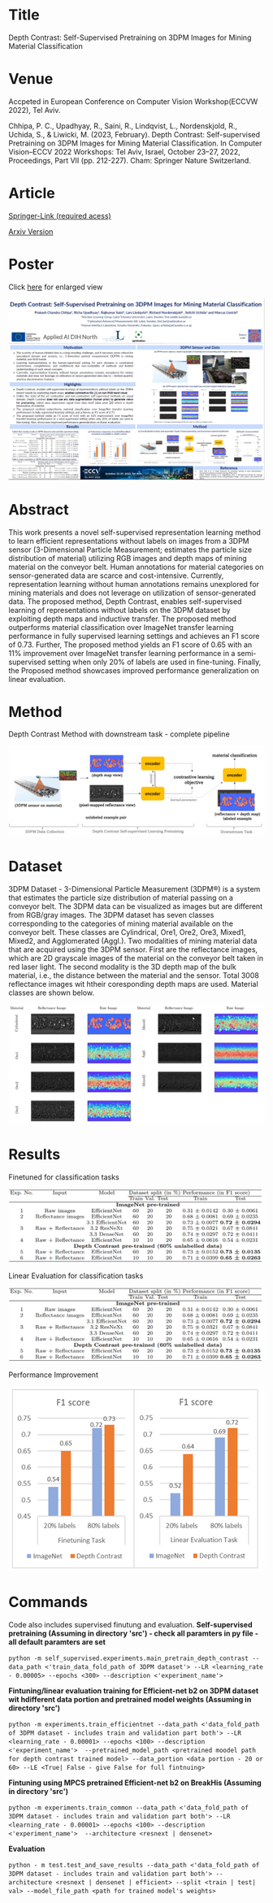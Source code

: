# Title

Depth Contrast: Self-Supervised Pretraining on 3DPM Images for Mining Material Classification

# Venue

Accpeted in European Conference on Computer Vision Workshop(ECCVW 2022), Tel Aviv.

Chhipa, P. C., Upadhyay, R., Saini, R., Lindqvist, L., Nordenskjold, R., Uchida, S., & Liwicki, M. (2023, February). Depth Contrast: Self-supervised Pretraining on 3DPM Images for Mining Material Classification. In Computer Vision–ECCV 2022 Workshops: Tel Aviv, Israel, October 23–27, 2022, Proceedings, Part VII (pp. 212-227). Cham: Springer Nature Switzerland.

# Article

[Springer-Link (required acess)](https://link.springer.com/chapter/10.1007/978-3-031-25082-8_14)

[Arxiv Version](https://arxiv.org/abs/2210.10633)

# Poster

Click [here](https://drive.google.com/file/d/1Qd0SleWNdOgS4_uQ71duRKcY1ZkY1pGM/view?usp=share_link) for enlarged view
<p align="center">
  <img src="https://github.com/prakashchhipa/Depth-Contrast-Self-Supervised-Method/blob/main/figures/poster.PNG">
</p>

# Abstract
This work presents a novel self-supervised representation learning method to learn efficient representations without labels on images from a 3DPM sensor (3-Dimensional Particle Measurement; estimates the particle size distribution of material) utilizing RGB images and depth maps of mining material on the conveyor belt. Human annotations for material categories on sensor-generated data are scarce and cost-intensive. Currently, representation learning without human annotations remains unexplored for mining materials and does not leverage on utilization of sensor-generated data. The proposed method, Depth Contrast, enables self-supervised learning of representations without labels on the 3DPM dataset by exploiting depth maps and inductive transfer. The proposed method outperforms material classification over ImageNet transfer learning performance in fully supervised learning settings and achieves an F1 score of 0.73. Further, The proposed method yields an F1 score of 0.65 with an 11% improvement over ImageNet transfer learning performance in a semi-supervised setting when only 20% of labels are used in fine-tuning. Finally, the Proposed method showcases improved performance generalization on linear evaluation.

# Method

Depth Contrast Method with downstream task - complete pipeline

<p align="center">
  <img src="https://github.com/prakashchhipa/Depth-Contrast-Self-Supervised-Method/blob/main/figures/method.PNG">
</p>

# Dataset

3DPM Dataset -  3-Dimensional Particle Measurement (3DPM®) is a system that estimates the particle size distribution of material passing on a conveyor belt. The 3DPM data can be visualized as images but are different from RGB/gray images. The 3DPM dataset has seven classes corresponding to the categories of mining material available on the conveyor belt. These classes are Cylindrical, Ore1, Ore2, Ore3, Mixed1, Mixed2, and Agglomerated (Aggl.). Two modalities of mining material data that are acquired using the 3DPM sensor. First are the reflectance images, which are 2D grayscale images of the material on the conveyor belt taken in red laser light. The second modality is the 3D depth map of the bulk material, i.e., the distance between the material and the sensor. Total 3008 reflectance images wit htheir coresponding depth maps are used. Material classes are shown below.

<p align="center">
  <img src="https://github.com/prakashchhipa/Depth-Contrast-Self-Supervised-Method/blob/main/figures/dataset.PNG">
</p>

# Results

Finetuned for classification tasks
<p align="center">
  <img src="https://github.com/prakashchhipa/Depth-Contrast-Self-Supervised-Method/blob/main/figures/results_ft.PNG">
</p>

Linear Evaluation for classification tasks
<p align="center">
  <img src="https://github.com/prakashchhipa/Depth-Contrast-Self-Supervised-Method/blob/main/figures/results_ft.PNG">
</p>

Performance Improvement
<p align="center">
  <img src="https://github.com/prakashchhipa/Depth-Contrast-Self-Supervised-Method/blob/main/figures/results.PNG">
</p>


# Commands
Code also includes supervised finutung and evaluation.
**Self-supervised pretraining (Assuming in directory 'src') - check all paramters in py file - all default paramters are set** 

```python -m self_supervised.experiments.main_pretrain_depth_contrast --data_path <'train_data_fold_path of 3DPM dataset'> --LR <learning_rate - 0.00005> --epochs <300> --description <'experiment_name'>```


**Fintuning/linear evaluation training for Efficient-net b2 on 3DPM dataset wit hdifferent data portion and pretrained model weights (Assuming in directory 'src')**

```python -m experiments.train_efficientnet --data_path <'data_fold_path of 3DPM dataset - includes train and validation part both'> --LR <learning_rate - 0.00001> --epochs <100> --description <'experiment_name'>  --pretrained_model_path <pretrained moodel path for depth contrast trained model> --data_portion <data portion - 20 or 60> --LE <True| False - give False for full fintnuing>```

**Fintuning using MPCS pretrained Efficient-net b2 on BreakHis (Assuming in directory 'src')**

```python -m experiments.train_common --data_path <'data_fold_path of 3DPM dataset - includes train and validation part both'> --LR <learning_rate - 0.00001> --epochs <100> --description <'experiment_name'>  --architecture <resnext | densenet>```

**Evaluation**

```python - m test.test_and_save_results --data_path <'data_fold_path of 3DPM dataset - includes train and validation part both'> --architecture <resnext | densenet | efficient> --split <train | test| val> --model_file_path <path for trained model's weights>```
